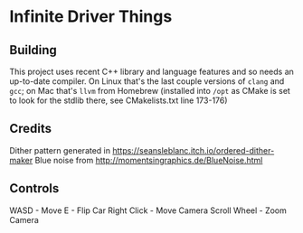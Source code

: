 # Infinite Driver Things

## Building

This project uses recent C++ library and language features and so needs an up-to-date compiler. On Linux that's the last couple versions of `clang` and `gcc`; on Mac that's `llvm` from Homebrew (installed into `/opt` as CMake is set to look for the stdlib there, see CMakelists.txt line 173-176)

## Credits

Dither pattern generated in https://seansleblanc.itch.io/ordered-dither-maker
Blue noise from http://momentsingraphics.de/BlueNoise.html

## Controls

WASD - Move
E - Flip Car
Right Click - Move Camera
Scroll Wheel - Zoom Camera
